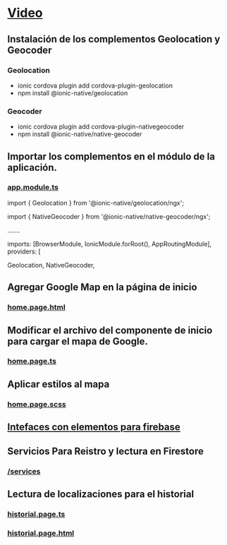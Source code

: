 # [Video](https://www.youtube.com/watch?v=S0IUZe9gzg4)  
 
## Instalación de los complementos Geolocation y Geocoder
### Geolocation
- ionic cordova plugin add cordova-plugin-geolocation
- npm install @ionic-native/geolocation
### Geocoder
- ionic cordova plugin add cordova-plugin-nativegeocoder
- npm install @ionic-native/native-geocoder
## Importar los complementos en el módulo de la aplicación.
###  [app.module.ts](https://github.com/Josselyn-Troya/ionic-googleMaps-firebase/blob/main/src/app/app.module.ts)
import { Geolocation } from '@ionic-native/geolocation/ngx';

import { NativeGeocoder } from '@ionic-native/native-geocoder/ngx';

.......

 imports: [BrowserModule, IonicModule.forRoot(), AppRoutingModule],
 providers: [

 Geolocation,
 NativeGeocoder,
 
 ## Agregar Google Map en la página de inicio
 ### [home.page.html](https://github.com/Josselyn-Troya/ionic-googleMaps-firebase/blob/main/src/app/home/home.page.html)
 
 ## Modificar el archivo del componente de inicio para cargar el mapa de Google.
 ### [home.page.ts](https://github.com/Josselyn-Troya/ionic-googleMaps-firebase/blob/main/src/app/home/home.page.ts)
 
 ## Aplicar estilos al mapa
 ###  [home.page.scss](https://github.com/Josselyn-Troya/ionic-googleMaps-firebase/blob/main/src/app/home/home.page.scss)
 
 ## [Intefaces con elementos para firebase](https://github.com/Josselyn-Troya/ionic-googleMaps-firebase/blob/main/src/app/modelsBD.ts)  
 
 ## Servicios Para Reistro y lectura en Firestore
 ### [/services](https://github.com/Josselyn-Troya/ionic-googleMaps-firebase/tree/main/src/app/services)
 
 ## Lectura de localizaciones para el historial
### [historial.page.ts](https://github.com/Josselyn-Troya/ionic-googleMaps-firebase/blob/main/src/app/historial/historial.page.ts) 
### [historial.page.html](https://github.com/Josselyn-Troya/ionic-googleMaps-firebase/blob/main/src/app/historial/historial.page.html)

 
 

 




